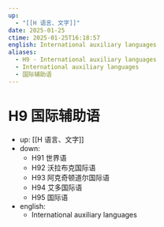 ```yaml
---
up:
  - "[[H 语言、文字]]"
date: 2025-01-25
ctime: 2025-01-25T16:18:57
english: International auxiliary languages
aliases:
  - H9 - International auxiliary languages
  - International auxiliary languages
  - 国际辅助语
---
```


# H9 国际辅助语

- up: [[H 语言、文字]]
- down:
	- H91 世界语
	- H92 沃拉布克国际语
	- H93 阿克奇顿道尔国际语
	- H94 艾多国际语
	- H95 国际语
- english:
	- International auxiliary languages
